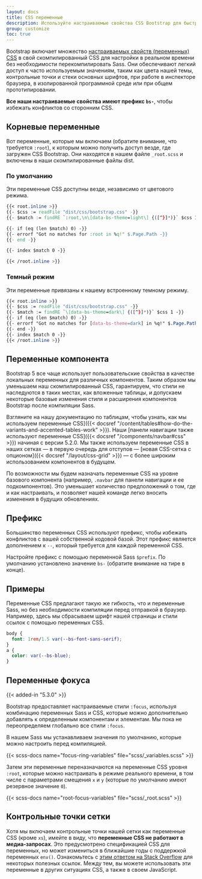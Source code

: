```yaml
---
layout: docs
title: CSS переменные
description: Используйте настраиваемые свойства CSS Bootstrap для быстрого и перспективного проектирования и разработки.
group: customize
toc: true
---
```


Bootstrap включает множество [настраиваемых свойств (переменных) CSS](https://developer.mozilla.org/en-US/docs/Web/CSS/Using_CSS_custom_properties) в свой скомпилированный CSS для настройки в реальном времени без необходимости перекомпилировать Sass. Они обеспечивают легкий доступ к часто используемым значениям, таким как цвета нашей темы, контрольные точки и стеки основных шрифтов, при работе в инспекторе браузера, в изолированной программной среде или при общем прототипировании.

**Все наши настраиваемые свойства имеют префикс `bs-`**, чтобы избежать конфликтов со сторонним CSS.

## Корневые переменные

Вот переменные, которые мы включаем (обратите внимание, что требуется `:root`), к которым можно получить доступ везде, где загружен CSS Bootstrap. Они находятся в нашем файле `_root.scss` и включены в наши скомпилированные файлы dist.

### По умолчанию

Эти переменные CSS доступны везде, независимо от цветового режима.

```css
{{< root.inline >}}
{{- $css := readFile "dist/css/bootstrap.css" -}}
{{- $match := findRE `:root,\n\[data-bs-theme=light\] {([^}]*)}` $css 1 -}}

{{- if (eq (len $match) 0) -}}
{{- errorf "Got no matches for :root in %q!" $.Page.Path -}}
{{- end -}}

{{- index $match 0 -}}

{{< /root.inline >}}
```

### Темный режим

Эти переменные привязаны к нашему встроенному темному режиму.

```css
{{< root.inline >}}
{{- $css := readFile "dist/css/bootstrap.css" -}}
{{- $match := findRE `\[data-bs-theme=dark\] {([^}]*)}` $css 1 -}}
{{- if (eq (len $match) 0) -}}
{{- errorf "Got no matches for [data-bs-theme=dark] in %q!" $.Page.Path -}}
{{- end -}}
{{- index $match 0 -}}
{{< /root.inline >}}
```

## Переменные компонента

Bootstrap 5 все чаще использует пользовательские свойства в качестве локальных переменных для различных компонентов. Таким образом мы уменьшаем наш скомпилированный CSS, гарантируем, что стили не наследуются в таких местах, как вложенные таблицы, и допускаем некоторые базовые изменения стиля и расширения компонентов Bootstrap после компиляции Sass.

Взгляните на нашу документацию по таблицам, чтобы узнать, как мы используем переменные CSS]({{< docsref "/content/tables#how-do-the-variants-and-accented-tables-work" >}}). Наши [панели навигации также используют переменные CSS]({{< docsref "/components/navbar#css" >}}) начиная с версии 5.2.0. Мы также используем переменные CSS в наших сетках — в первую очередь для отступов — [новая CSS-сетка с опционом]({{< docsref "/layout/css-grid" >}}) — с более широким использованием компонентов в будущем.

По возможности мы будем назначать переменные CSS на уровне базового компонента (например, `.navbar` для панели навигации и ее подкомпонентов). Это уменьшает количество предположений о том, где и как настраивать, и позволяет нашей команде легко вносить изменения в будущих обновлениях.

## Префикс

Большинство переменных CSS используют префикс, чтобы избежать конфликтов с вашей собственной кодовой базой. Этот префикс является дополнением к `--`, который требуется для каждой переменной CSS.

Настройте префикс с помощью переменной Sass `$prefix`. По умолчанию установлено значение `bs-` (обратите внимание на тире в конце).

## Примеры

Переменные CSS предлагают такую же гибкость, что и переменные Sass, но без необходимости компиляции перед отправкой в браузер. Например, здесь мы сбрасываем шрифт нашей страницы и стили ссылок с помощью переменных CSS.

```css
body {
  font: 1rem/1.5 var(--bs-font-sans-serif);
}
a {
  color: var(--bs-blue);
}
```

## Переменные фокуса

{{< added-in "5.3.0" >}}

Bootstrap предоставляет настраиваемые стили `:focus`, используя комбинацию переменных Sass и CSS, которые можно дополнительно добавлять к определенным компонентам и элементам. Мы пока не переопределяем глобально все стили `:focus`.

В нашем Sass мы устанавливаем значения по умолчанию, которые можно настроить перед компиляцией.

{{< scss-docs name="focus-ring-variables" file="scss/_variables.scss" >}}

Затем эти переменные переназначаются на переменные CSS уровня `:root`, которые можно настраивать в режиме реального времени, в том числе с параметрами смещения `x` и `y` (которые по умолчанию имеют резервное значение `0`).

{{< scss-docs name="root-focus-variables" file="scss/_root.scss" >}}

## Контрольные точки сетки

Хотя мы включаем контрольные точки нашей сетки как переменные CSS (кроме `xs`), имейте в виду, что **переменные CSS не работают в медиа-запросах**. Это предусмотрено спецификацией CSS для переменных, но может измениться в ближайшие годы с поддержкой переменных `env()`. Ознакомьтесь с [этим ответом на Stack Overflow](https://stackoverflow.com/a/47212942) для некоторых полезных ссылок. Между тем, вы можете использовать эти переменные в других ситуациях CSS, а также в своем JavaScript.
